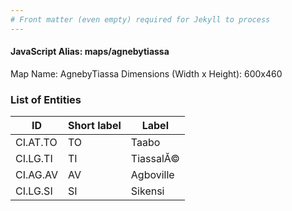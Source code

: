 ```yaml
---
# Front matter (even empty) required for Jekyll to process
---
```


#### JavaScript Alias: maps/agnebytiassa

Map Name: AgnebyTiassa
Dimensions (Width x Height): 600x460

### List of Entities

ID | Short label | Label
---|---|---|
CI.AT.TO|TO|Taabo
CI.LG.TI|TI|TiassalĂ©
CI.AG.AV|AV|Agboville
CI.LG.SI|SI|Sikensi
